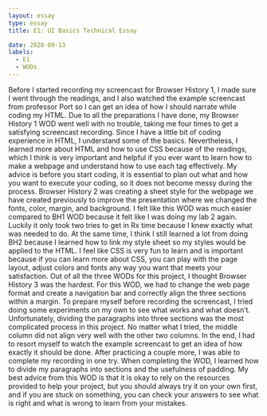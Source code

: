 ```yaml
---
layout: essay
type: essay
title: E1: UI Basics Technical Essay

date: 2020-09-13
labels:
  - E1
  - WODs
---
```


Before I started recording my screencast for Browser History 1, I made sure I went through the readings, and I also watched the example screencast from professor Port so I can get an idea of how I should narrate while coding my HTML. Due to all the preparations I have done, my Browser History 1 WOD went well with no trouble, taking me four times to get a satisfying screencast recording. Since I have a little bit of coding experience in HTML, I understand some of the basics. Nevertheless, I learned more about HTML and how to use CSS because of the readings, which I think is very important and helpful if you ever want to learn how to make a webpage and understand how to use each tag effectively. My advice is before you start coding, it is essential to plan out what and how you want to execute your coding, so it does not become messy during the process.
Browser History 2 was creating a sheet style for the webpage we have created previously to improve the presentation where we changed the fonts, color, margin, and background. I felt like this WOD was much easier compared to BH1 WOD because it felt like I was doing my lab 2 again. Luckily it only took two tries to get in Rx time because I knew exactly what was needed to do. At the same time, I think I still learned a lot from doing BH2 because I learned how to link my style sheet so my styles would be applied to the HTML. I feel like CSS is very fun to learn and is important because if you can learn more about CSS, you can play with the page layout, adjust colors and fonts any way you want that meets your satisfaction.
Out of all the three WODs for this project, I thought Browser History 3 was the hardest. For this WOD, we had to change the web page format and create a navigation bar and correctly align the three sections within a margin. To prepare myself before recording the screencast, I tried doing some experiments on my own to see what works and what doesn’t. Unfortunately, dividing the paragraphs into three sections was the most complicated process in this project. No matter what I tried, the middle column did not align very well with the other two columns. In the end, I had to resort myself to watch the example screencast to get an idea of how exactly it should be done. After practicing a couple more, I was able to complete my recording in one try. When completing the WOD, I learned how to divide my paragraphs into sections and the usefulness of padding. My best advice from this WOD is that it is okay to rely on the resources provided to help your project, but you should always try it on your own first, and if you are stuck on something, you can check your answers to see what is right and what is wrong to learn from your mistakes.
